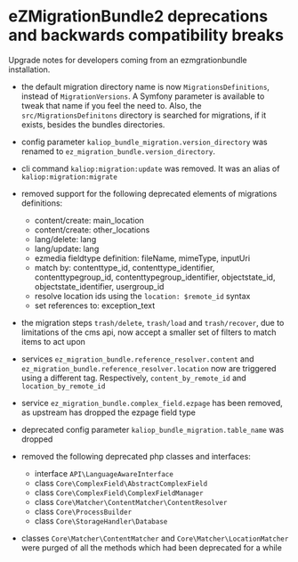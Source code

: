 eZMigrationBundle2 deprecations and backwards compatibility breaks
==================================================================

Upgrade notes for developers coming from an ezmgrationbundle installation.

* the default migration directory name is now `MigrationsDefinitions`, instead of `MigrationVersions`.
  A Symfony parameter is available to tweak that name if you feel the need to.
  Also, the `src/MigrationsDefinitons` directory is searched for migrations, if it exists, besides the
  bundles directories.

* config parameter `kaliop_bundle_migration.version_directory` was renamed to `ez_migration_bundle.version_directory`.

* cli command `kaliop:migration:update` was removed. It was an alias of `kaliop:migration:migrate`

* removed support for the following deprecated elements of migrations definitions:
  - content/create: main_location
  - content/create: other_locations
  - lang/delete: lang
  - lang/update: lang
  - ezmedia fieldtype definition: fileName, mimeType, inputUri
  - match by: contenttype_id, contenttype_identifier, contenttypegroup_id, contenttypegroup_identifier,
    objectstate_id, objectstate_identifier, usergroup_id
  - resolve location ids using the `location: $remote_id` syntax
  - set references to: exception_text

* the migration steps `trash/delete`, `trash/load` and `trash/recover`, due to limitations of the cms api, now accept a
  smaller set of filters to match items to act upon

* services `ez_migration_bundle.reference_resolver.content` and `ez_migration_bundle.reference_resolver.location` now
  are triggered using a different tag. Respectively, `content_by_remote_id` and `location_by_remote_id`

* service `ez_migration_bundle.complex_field.ezpage` has been removed, as upstream has dropped the ezpage field type

* deprecated config parameter `kaliop_bundle_migration.table_name` was dropped

* removed the following deprecated php classes and interfaces:
    - interface `API\LanguageAwareInterface`
    - class `Core\ComplexField\AbstractComplexField`
    - class `Core\ComplexField\ComplexFieldManager`
    - class `Core\Matcher\ContentMatcher\ContentResolver`
    - class `Core\ProcessBuilder`
    - class `Core\StorageHandler\Database`

* classes `Core\Matcher\ContentMatcher` and `Core\Matcher\LocationMatcher` were purged of all the methods which had
  been deprecated for a while
